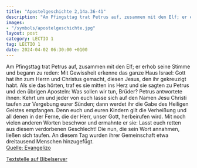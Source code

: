 ```yaml
---
title: "Apostelgeschichte 2,14a.36-41"
description: "Am Pfingsttag trat Petrus auf, zusammen mit den Elf; er erhob seine Stimme und begann zu reden: Mit Gewissheit erkenne das ganze Haus Israel: Gott hat ihn zum Herrn und Christus gemacht, diesen Jesus, den ihr gekreuzigt habt. Als sie das hörten, traf es sie mitten ins Herz und si...."
images:
- "/symbols/apostelgeschichte.jpg"
layout: post
category: LECTIO 1
tag: LECTIO 1
date: 2024-04-02 06:30:00 +0100
---
```

Am Pfingsttag trat Petrus auf, zusammen mit den Elf; er erhob seine Stimme und begann zu reden:
Mit Gewissheit erkenne das ganze Haus Israel: Gott hat ihn zum Herrn und Christus gemacht, diesen Jesus, den ihr gekreuzigt habt.
Als sie das hörten, traf es sie mitten ins Herz und sie sagten zu Petrus und den übrigen Aposteln: Was sollen wir tun, Brüder?
Petrus antwortete ihnen: Kehrt um und jeder von euch lasse sich auf den Namen Jesu Christi taufen zur Vergebung eurer Sünden; dann werdet ihr die Gabe des Heiligen Geistes empfangen.<!--more-->
Denn euch und euren Kindern gilt die Verheißung und all denen in der Ferne, die der Herr, unser Gott, herbeirufen wird.
Mit noch vielen anderen Worten beschwor und ermahnte er sie: Lasst euch retten aus diesem verdorbenen Geschlecht!
Die nun, die sein Wort annahmen, ließen sich taufen. An diesem Tag wurden ihrer Gemeinschaft etwa dreitausend Menschen hinzugefügt.<br>
[Quelle: Evangelizo](https://evangeliumtagfuertag.org/DE/gospel)

[Textstelle auf Bibelserver](https://www.bibleserver.com/EU/Apostelgeschichte2,14a.36-41)
